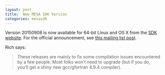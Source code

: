 ```yaml
---
layout: post
title:  New MESA SDK Version
categories: mesasdk
---
```


Version 20150908 is now available for 64-bit Linux and OS X from the
[SDK website][mesasdk].  For the official announcement, see
[this mailing list post][notes].

Rich says:

> These releases are mainly to fix some compilation issues encountered
> by a few people.  Most folks won’t need to upgrade (but if you do,
> you’ll get a shiny new gcc/gfortran 4.9.4 compiler).

[mesasdk]:http://www.astro.wisc.edu/~townsend/static.php?ref=mesasdk
[notes]:http://sourceforge.net/p/mesa/mailman/message/34441002/
